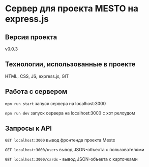 # Сервер для проекта MESTO на express.js
## Версия проекта
v0.0.3
## Технологии, использованные в проекте
HTML, CSS, JS, express.js, GIT
## Работа с сервером
`npm run start` запуск сервера на localhost:3000  

`npm run dev` запуск сервера на localhost:3000 с хот релоудом  
## Запросы к API
`GET localhost:3000` вывод фронтенда проекта Mesto  

`GET localhost:3000/users` вывод JSON-объекта с пользователями
 
`GET localhost:3000/cards` - вывод JSON-объекта с карточками

